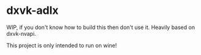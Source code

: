 # dxvk-adlx
WIP, if you don't know how to build this then don't use it.
Heavily based on dxvk-nvapi.

This project is only intended to run on wine!
